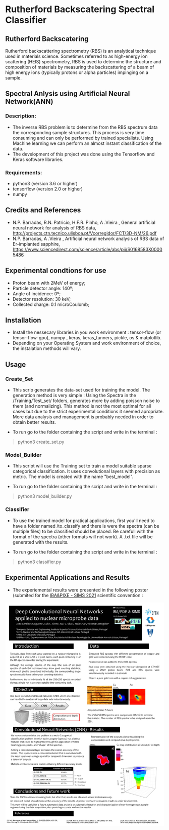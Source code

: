 # Rutherford Backscatering Spectral Classifier

## Rutherford Backscatering
Rutherford backscattering spectrometry (RBS) is an analytical technique used in materials science. Sometimes referred to as high-energy ion scattering (HEIS) spectrometry, RBS is used to determine the structure and composition of materials by measuring the backscattering of a beam of high energy ions (typically protons or alpha particles) impinging on a sample. 

## Spectral Anlysis using Artificial Neural Network(ANN) 
### Description:
- The inverse RBS problem is to determine from the RBS spectrum data the corresponding sample structures. This process is very time consuming and can only be performed by trained specialists. Using Machine learning we can perform an almost instant classification of the data. 
- The development of this project was done using the Tensorflow and Keras software libraries.

### Requirements: 
- python3 (version 3.6 or higher)
- tensorflow (version 2.0 or higher)
- numpy 

## Credits and References
- N.P. Barradas, R.N. Patricio, H.F.R. Pinho, A .Vieira , General artificial neural network for analysis of RBS data, http://projects.ctn.tecnico.ulisboa.pt/Vcorregidor/FCT/3D-NM/26.pdf
- N.P. Barradas, A .Vieira , Artificial neural network analysis of RBS data of Er-implanted sapphire, https://www.sciencedirect.com/science/article/abs/pii/S0168583X00005486

## Experimental condtions for use
- Proton beam with 2MeV of energy;
- Particle detector angle: 140º;
- Angle of incidence: 0º;
- Detector resolution: 30 keV;
- Collected charge: 0.1 microCoulomb;

## Installation
- Install the nessecary libraries in you work environment : tensor-flow (or tensor-flow-gpu), numpy , keras, keras_tunners, pickle, os & matplotlib.
- Depending on your Operating System and work environment of choice, the instalation methods will vary. 

## Usage
### Create_Set
- This scrip generates the data-set used for training the model. The generation method is very simple : Using the Spectra in the /Training/Test_set/<category> folders, generates more by adding poisson noise to them (and normalizing). This method is not the most optimal for all cases but due to the strict experimental conditions it seemed apropriate. More data analysis and management is probably needed in order to obtain better results. 
  
 - To run go to the folder containing the script and write in the terminal : 
 > python3 create_set.py
  
 ### Model_Builder
 - This script will use the Training set to train a model suitable sparse categorical classification. It uses convolutional layers with precision as metric. The model is created with the name "best_model".
  
 - To run go to the folder containing the script and write in the terminal : 
 > python3 model_builder.py
  
### Classifier 
 - To use the trained model for pratical applications, first you'll need to have a folder named /to_classify and there is were the spectra (can be multiple files) to be classified should be placed. Be carefull with the format of the spectra (other formats will not work). A .txt file will be generated with the results.
  
 - To run go to the folder containing the script and write in the terminal : 
 > python3 classifier.py

## Experimental Applications and Results
 -  The experiemental results were presented in the following poster (submited for the [IBA&PIXE - SIMS 2021](http://iba2021.iopconfs.org/home) scientific convention : 
  
 ![poster](P24_neural_corregidor.JPG)

